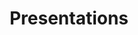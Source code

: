 ---
title: Presentations
layout: collection
permalink: /presentations/
collection: presentations
entries_layout: grid
classes: wide
---